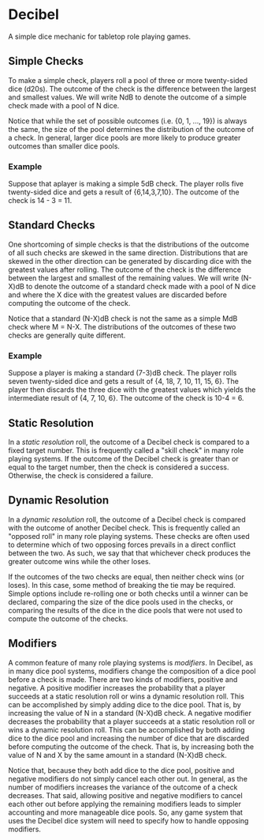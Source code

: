 # Decibel
A simple dice mechanic for tabletop role playing games.

## Simple Checks
To make a simple check, players roll a pool of three or more twenty-sided dice (d20s).
The outcome of the check is the difference between the largest and smallest values.
We will write NdB to denote the outcome of a simple check made with a pool of N dice.

Notice that while the set of possible outcomes (i.e. {0, 1, ..., 19}) is always the same,
the size of the pool determines the distribution of the outcome of a check.
In general, larger dice pools are more likely to produce greater outcomes than smaller
dice pools.

### Example
Suppose that  aplayer is making a simple 5dB check.
The player rolls five twenty-sided dice and gets a result of {6,14,3,7,10}.
The outcome of the check is 14 - 3 = 11.

## Standard Checks
One shortcoming of simple checks is that the distributions of the outcome of all
such checks are skewed in the same direction. Distributions that are skewed in the
other direction can be generated by discarding dice with the greatest values after
rolling. The outcome of the check is the difference between the largest and smallest
of the remaining values. We will write (N-X)dB to denote the outcome of a standard
check made with a pool of N dice and where the X dice with the greatest values are
discarded before computing the outcome of the check.

Notice that a standard (N-X)dB check is not the same as a simple MdB check where
M = N-X. The distributions of the outcomes of these two checks are generally quite
different. 

### Example
Suppose a player is making a standard (7-3)dB check.  The player rolls seven
twenty-sided dice and gets a result of {4, 18, 7, 10, 11, 15, 6}.  The player then
discards the three dice with the greatest values which yields the intermediate result
of {4, 7, 10, 6}.   The outcome of the check is 10-4 = 6.


## Static Resolution
In a _static resolution_ roll, the outcome of a Decibel check is compared to a fixed
target number. This is frequently called a "skill check" in many role playing systems.
If the outcome of the Decibel check is greater than or equal to the target number,
then the check is considered a success.  Otherwise, the check is considered a failure.

## Dynamic Resolution
In a _dynamic resolution_ roll, the outcome of a Decibel check is compared with the
outcome of another Decibel check.  This is frequently called an "opposed roll" in many
role playing systems.  These checks are often used to determine which of two opposing
forces prevails in a direct conflict between the two.  As such, we say that that
whichever check produces the greater outcome wins while the other loses.

If the outcomes of the two checks are equal, then neither check wins (or loses).
In this case, some method of breaking the tie may be required.  Simple options include
re-rolling one or both checks until a winner can be declared, comparing the size of
the dice pools used in the checks, or comparing the results of the dice in the dice
pools that were not used to compute the outcome of the checks.

## Modifiers
A common feature of many role playing systems is _modifiers_.  In Decibel, as in many
dice pool systems, modifiers change the composition of a dice pool before a check is made.
There are two kinds of modifiers, positive and negative.  A positive modifier increases
the probability that a player succeeds at a static resolution roll or wins a dynamic
resolution roll.  This can be accomplished by simply adding dice to the dice pool. That is,
by increasing the value of N in a standard (N-X)dB check.  A negative modifier
decreases the probability that a player succeeds at a static resolution roll or wins a
dynamic resolution roll. This can be accomplished by both adding dice to the dice pool
and increasing the number of dice that are discarded before computing the outcome of the
check.  That is, by increasing both the value of N and X by the same amount in a
standard (N-X)dB check.

Notice that, because they both add dice to the dice pool, positive and negative modifiers
do not simply cancel each other out.  In general, as the number of modifiers increases the
variance of the outcome of a check decreases. That said, allowing positive and negative
modifiers to cancel each other out before applying the remaining modifiers leads to simpler
accounting and more manageable dice pools. So, any game system that uses the Decibel dice
system will need to specify how to handle opposing modifiers.
